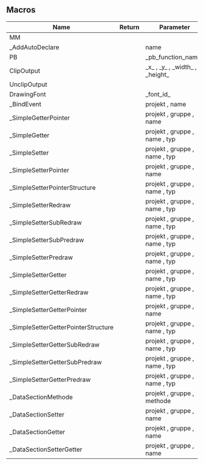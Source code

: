 ## Macros

|Name|Return|Parameter|Comment|
| --- | --- | --- | --- |
|MM||||
|\_AddAutoDeclare||name||
|PB|| \_pb\_function\_name\_ ||
|ClipOutput||\_x\_ , \_y\_ , \_width\_ , \_height\_||
|UnclipOutput||||
|DrawingFont||\_font\_id\_||
|\_BindEvent||projekt , name||
|\_SimpleGetterPointer||projekt , gruppe , name||
|\_SimpleGetter||projekt , gruppe , name , typ||
|\_SimpleSetter||projekt , gruppe , name , typ||
|\_SimpleSetterPointer||projekt , gruppe , name||
|\_SimpleSetterPointerStructure||projekt , gruppe , name , typ||
|\_SimpleSetterRedraw||projekt , gruppe , name , typ||
|\_SimpleSetterSubRedraw||projekt , gruppe , name , typ||
|\_SimpleSetterSubPredraw||projekt , gruppe , name , typ||
|\_SimpleSetterPredraw||projekt , gruppe , name , typ||
|\_SimpleSetterGetter||projekt , gruppe , name , typ||
|\_SimpleSetterGetterRedraw||projekt , gruppe , name , typ||
|\_SimpleSetterGetterPointer||projekt , gruppe , name||
|\_SimpleSetterGetterPointerStructure||projekt , gruppe , name , typ||
|\_SimpleSetterGetterSubRedraw||projekt , gruppe , name , typ||
|\_SimpleSetterGetterSubPredraw||projekt , gruppe , name , typ||
|\_SimpleSetterGetterPredraw||projekt , gruppe , name , typ||
|\_DataSectionMethode||projekt , gruppe , methode||
|\_DataSectionSetter||projekt , gruppe , name||
|\_DataSectionGetter||projekt , gruppe , name||
|\_DataSectionSetterGetter||projekt , gruppe , name||


